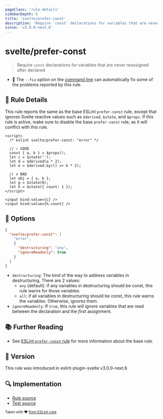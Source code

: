 ```yaml
---
pageClass: 'rule-details'
sidebarDepth: 0
title: 'svelte/prefer-const'
description: 'Require `const` declarations for variables that are never reassigned after declared'
since: 'v3.0.0-next.6'
---
```


# svelte/prefer-const

> Require `const` declarations for variables that are never reassigned after declared

- :wrench: The `--fix` option on the [command line](https://eslint.org/docs/user-guide/command-line-interface#fixing-problems) can automatically fix some of the problems reported by this rule.

## :book: Rule Details

This rule reports the same as the base ESLint `prefer-const` rule, except that ignores Svelte reactive values such as `$derived`, `$state`, and `$props`. If this rule is active, make sure to disable the base `prefer-const` rule, as it will conflict with this rule.

<!--eslint-skip-->

```svelte
<script>
  /* eslint svelte/prefer-const: "error" */

  // ✓ GOOD
  const { a, b } = $props();
  let c = $state('');
  let d = $derived(a * 2);
  let e = $derived.by(() => b * 2);

  // ✗ BAD
  let obj = { a, b };
  let g = $state(0);
  let h = $state({ count: 1 });
</script>

<input bind:value={c} />
<input bind:value={h.count} />
```

## :wrench: Options

```json
{
  "svelte/prefer-const": [
    "error",
    {
      "destructuring": "any",
      "ignoreReadonly": true
    }
  ]
}
```

- `destructuring`: The kind of the way to address variables in destructuring. There are 2 values:
  - `any` (default): if any variables in destructuring should be const, this rule warns for those variables.
  - `all`: if all variables in destructuring should be const, this rule warns the variables. Otherwise, ignores them.
- `ignoreReadonly`: If `true`, this rule will ignore variables that are read between the declaration and the _first_ assignment.

## :books: Further Reading

- See [ESLint `prefer-const` rule](https://eslint.org/docs/latest/rules/prefer-const) for more information about the base rule.

## :rocket: Version

This rule was introduced in eslint-plugin-svelte v3.0.0-next.6

## :mag: Implementation

- [Rule source](https://github.com/sveltejs/eslint-plugin-svelte/blob/main/packages/eslint-plugin-svelte/src/rules/prefer-const.ts)
- [Test source](https://github.com/sveltejs/eslint-plugin-svelte/blob/main/packages/eslint-plugin-svelte/tests/src/rules/prefer-const.ts)

<sup>Taken with ❤️ [from ESLint core](https://eslint.org/docs/rules/prefer-const)</sup>
